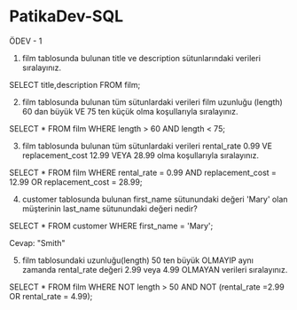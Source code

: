 # PatikaDev-SQL
ÖDEV - 1 

1) film tablosunda bulunan title ve description sütunlarındaki verileri sıralayınız. 

SELECT title,description FROM film; 

2) film tablosunda bulunan tüm sütunlardaki verileri film uzunluğu (length) 60 dan büyük VE 75 ten küçük olma koşullarıyla sıralayınız. 

SELECT * FROM film WHERE length > 60 AND length < 75; 

3) film tablosunda bulunan tüm sütunlardaki verileri rental_rate 0.99 VE replacement_cost 12.99 VEYA 28.99 olma koşullarıyla sıralayınız. 

SELECT * FROM film WHERE rental_rate = 0.99 AND replacement_cost = 12.99 OR replacement_cost = 28.99; 

4) customer tablosunda bulunan first_name sütunundaki değeri 'Mary' olan müşterinin last_name sütunundaki değeri nedir? 

SELECT * FROM customer WHERE first_name = 'Mary';  

Cevap: "Smith" 

5) film tablosundaki uzunluğu(length) 50 ten büyük OLMAYIP aynı zamanda rental_rate değeri 2.99 veya 4.99 OLMAYAN verileri sıralayınız. 

SELECT * FROM film WHERE NOT length > 50 AND NOT (rental_rate =2.99 OR rental_rate = 4.99); 

 
